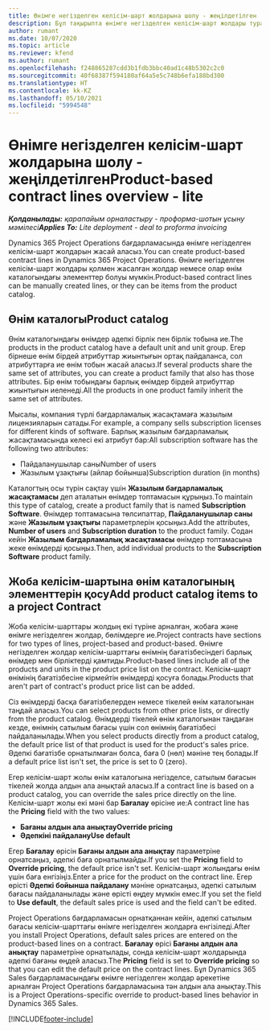 ```yaml
---
title: Өнімге негізделген келісім-шарт жолдарына шолу - жеңілдетілген
description: Бұл тақырыпта өнімге негізделген келісім-шарт жолдары туралы ақпарат берілген.
author: rumant
ms.date: 10/07/2020
ms.topic: article
ms.reviewer: kfend
ms.author: rumant
ms.openlocfilehash: f248865287cdd3b1fdb3bbc40ad1c48b5302c2c0
ms.sourcegitcommit: 40f68387f594180af64a5e5c748b6efa188bd300
ms.translationtype: HT
ms.contentlocale: kk-KZ
ms.lasthandoff: 05/10/2021
ms.locfileid: "5994548"
---
```

# <a name="product-based-contract-lines-overview---lite"></a><span data-ttu-id="19c45-103">Өнімге негізделген келісім-шарт жолдарына шолу - жеңілдетілген</span><span class="sxs-lookup"><span data-stu-id="19c45-103">Product-based contract lines overview - lite</span></span>

<span data-ttu-id="19c45-104">_**Қолданылады:** қарапайым орналастыру - проформа-шотын ұсыну мәмілесі_</span><span class="sxs-lookup"><span data-stu-id="19c45-104">_**Applies To:** Lite deployment - deal to proforma invoicing_</span></span>

<span data-ttu-id="19c45-105">Dynamics 365 Project Operations бағдарламасында өнімге негізделген келісім-шарт жолдарын жасай аласыз.</span><span class="sxs-lookup"><span data-stu-id="19c45-105">You can create product-based contract lines in Dynamics 365 Project Operations.</span></span> <span data-ttu-id="19c45-106">Өнімге негізделген келісім-шарт жолдары қолмен жасалған жолдар немесе олар өнім каталогындағы элементтер болуы мүмкін.</span><span class="sxs-lookup"><span data-stu-id="19c45-106">Product-based contract lines can be manually created lines, or they can be items from the product catalog.</span></span>

## <a name="product-catalog"></a><span data-ttu-id="19c45-107">Өнім каталогы</span><span class="sxs-lookup"><span data-stu-id="19c45-107">Product catalog</span></span>

<span data-ttu-id="19c45-108">Өнім каталогындағы өнімдер әдепкі бірлік пен бірлік тобына ие.</span><span class="sxs-lookup"><span data-stu-id="19c45-108">The products in the product catalog have a default unit and unit group.</span></span> <span data-ttu-id="19c45-109">Егер бірнеше өнім бірдей атрибуттар жиынтығын ортақ пайдаланса, сол атрибуттарға ие өнім тобын жасай аласыз.</span><span class="sxs-lookup"><span data-stu-id="19c45-109">If several products share the same set of attributes, you can create a product family that also has those attributes.</span></span> <span data-ttu-id="19c45-110">Бір өнім тобындағы барлық өнімдер бірдей атрибуттар жиынтығын иеленеді.</span><span class="sxs-lookup"><span data-stu-id="19c45-110">All the products in one product family inherit the same set of attributes.</span></span>

<span data-ttu-id="19c45-111">Мысалы, компания түрлі бағдарламалық жасақтамаға жазылым лицензияларын сатады.</span><span class="sxs-lookup"><span data-stu-id="19c45-111">For example, a company sells subscription licenses for different kinds of software.</span></span> <span data-ttu-id="19c45-112">Барлық жазылым бағдарламалық жасақтамасында келесі екі атрибут бар:</span><span class="sxs-lookup"><span data-stu-id="19c45-112">All subscription software has the following two attributes:</span></span>

- <span data-ttu-id="19c45-113">Пайдаланушылар саны</span><span class="sxs-lookup"><span data-stu-id="19c45-113">Number of users</span></span>
- <span data-ttu-id="19c45-114">Жазылым ұзақтығы (айлар бойынша)</span><span class="sxs-lookup"><span data-stu-id="19c45-114">Subscription duration (in months)</span></span>

<span data-ttu-id="19c45-115">Каталогтың осы түрін сақтау үшін **Жазылым бағдарламалық жасақтамасы** деп аталатын өнімдер топтамасын құрыңыз.</span><span class="sxs-lookup"><span data-stu-id="19c45-115">To maintain this type of catalog, create a product family that is named **Subscription Software**.</span></span> <span data-ttu-id="19c45-116">Өнімдер топтамасына төлсипаттар, **Пайдаланушылар саны** және **Жазылым ұзақтығы** параметрлерін қосыңыз.</span><span class="sxs-lookup"><span data-stu-id="19c45-116">Add the attributes, **Number of users** and **Subscription duration** to the product family.</span></span> <span data-ttu-id="19c45-117">Содан кейін **Жазылым бағдарламалық жасақтамасы** өнімдер топтамасына жеке өнімдерді қосыңыз.</span><span class="sxs-lookup"><span data-stu-id="19c45-117">Then, add individual products to the **Subscription Software** product family.</span></span>

## <a name="add-product-catalog-items-to-a-project-contract"></a><span data-ttu-id="19c45-118">Жоба келісім-шартына өнім каталогының элементтерін қосу</span><span class="sxs-lookup"><span data-stu-id="19c45-118">Add product catalog items to a project Contract</span></span>

<span data-ttu-id="19c45-119">Жоба келісім-шарттары жолдың екі түріне арналған, жобаға және өнімге негізделген жолдар, бөлімдерге ие.</span><span class="sxs-lookup"><span data-stu-id="19c45-119">Project contracts have sections for two types of lines, project-based and product-based.</span></span> <span data-ttu-id="19c45-120">Өнімге негізделген жолдар келісім-шарттағы өнімнің бағатізбесіндегі барлық өнімдер мен бірліктерді қамтиды.</span><span class="sxs-lookup"><span data-stu-id="19c45-120">Product-based lines include all of the products and units in the product price list on the contract.</span></span> <span data-ttu-id="19c45-121">Келісім-шарт өнімінің бағатізбесіне кірмейтін өнімдерді қосуға болады.</span><span class="sxs-lookup"><span data-stu-id="19c45-121">Products that aren't part of contract's product price list can be added.</span></span>

<span data-ttu-id="19c45-122">Сіз өнімдерді басқа бағатізбелерден немесе тікелей өнім каталогынан таңдай аласыз.</span><span class="sxs-lookup"><span data-stu-id="19c45-122">You can select products from other price lists, or directly from the product catalog.</span></span> <span data-ttu-id="19c45-123">Өнімдерді тікелей өнім каталогынан таңдаған кезде, өнімнің сатылым бағасы үшін сол өнімнің бағатізбесі пайдаланылады.</span><span class="sxs-lookup"><span data-stu-id="19c45-123">When you select products directly from a product catalog, the default price list of that product is used for the product's sales price.</span></span> <span data-ttu-id="19c45-124">Әдепкі бағатізбе орнатылмаған болса, баға 0 (нөл) мәніне тең болады.</span><span class="sxs-lookup"><span data-stu-id="19c45-124">If a default price list isn't set, the price is set to 0 (zero).</span></span>

<span data-ttu-id="19c45-125">Егер келісім-шарт жолы өнім каталогына негізделсе, сатылым бағасын тікелей жолда алдын ала анықтай аласыз.</span><span class="sxs-lookup"><span data-stu-id="19c45-125">If a contract line is based on a product catalog, you can override the sales price directly on the line.</span></span> <span data-ttu-id="19c45-126">Келісім-шарт жолы екі мәні бар **Бағалау** өрісіне ие:</span><span class="sxs-lookup"><span data-stu-id="19c45-126">A contract line has the **Pricing** field with the two values:</span></span>

- <span data-ttu-id="19c45-127">**Бағаны алдын ала анықтау**</span><span class="sxs-lookup"><span data-stu-id="19c45-127">**Override pricing**</span></span>
- <span data-ttu-id="19c45-128">**Әдепкіні пайдалану**</span><span class="sxs-lookup"><span data-stu-id="19c45-128">**Use default**</span></span>

<span data-ttu-id="19c45-129">Егер **Бағалау** өрісін **Бағаны алдын ала анықтау** параметріне орнатсаңыз, әдепкі баға орнатылмайды.</span><span class="sxs-lookup"><span data-stu-id="19c45-129">If you set the **Pricing** field to **Override pricing**, the default price isn't set.</span></span> <span data-ttu-id="19c45-130">Келісім-шарт жолындағы өнім үшін баға енгізіңіз.</span><span class="sxs-lookup"><span data-stu-id="19c45-130">Enter a price for the product on the contract line.</span></span> <span data-ttu-id="19c45-131">Егер өрісті **Әдепкі бойынша пайдалану** мәніне орнатсаңыз, әдепкі сатылым бағасы пайдаланылады және өрісті өңдеу мүмкін емес.</span><span class="sxs-lookup"><span data-stu-id="19c45-131">If you set the field to **Use default**, the default sales price is used and the field can't be edited.</span></span>

<span data-ttu-id="19c45-132">Project Operations бағдарламасын орнатқаннан кейін, әдепкі сатылым бағасы келісім-шарттағы өнімге негізделген жолдарға енгізіледі.</span><span class="sxs-lookup"><span data-stu-id="19c45-132">After you install Project Operations, default sales prices are entered on the product-based lines on a contract.</span></span> <span data-ttu-id="19c45-133">**Бағалау** өрісі **Бағаны алдын ала анықтау** параметріне орнатылады, сонда келісім-шарт жолдарында әдепкі бағаны өңдей аласыз.</span><span class="sxs-lookup"><span data-stu-id="19c45-133">The **Pricing** field is set to **Override pricing** so that you can edit the default price on the contract lines.</span></span> <span data-ttu-id="19c45-134">Бұл Dynamics 365 Sales бағдарламасындағы өнімге негізделген жолдар әрекетіне арналған Project Operations бағдарламасына тән алдын ала анықтау.</span><span class="sxs-lookup"><span data-stu-id="19c45-134">This is a Project Operations-specific override to product-based lines behavior in Dynamics 365 Sales.</span></span>


[!INCLUDE[footer-include](../../includes/footer-banner.md)]
